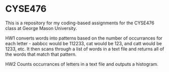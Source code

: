 # CYSE476

This is a repository for my coding-based assignments for the CYSE476 class at George Mason University.

HW1 converts words into patterns based on the number of occurrances for each letter - aabbcc would be 112233, cat would be 123, and catt would be 1233, etc. It then scans through a list of words in a text file and returns all of the words that match that pattern.

HW2 Counts occurrances of letters in a text file and outputs a histogram.
